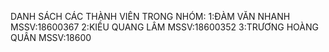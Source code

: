 
DANH SÁCH CÁC THÀNH VIÊN TRONG NHÓM:
1:ĐÀM VĂN NHANH
 MSSV:18600367
2:KIỀU QUANG LÂM
 MSSV:18600352
3:TRƯƠNG HOÀNG QUÂN
 MSSV:18600
